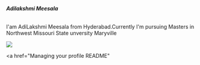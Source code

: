 <h6><b>Adilakshmi Meesala</b></h6>
<p>I'am AdiLakshmi Meesala from Hyderabad.Currently I'm pursuing Masters in Northwest Missouri State unversity Maryville</p>
<img src="/C:\Users\S556508\Desktop\lakshmi.jpg">

<a href="Managing your profile README"</a>


